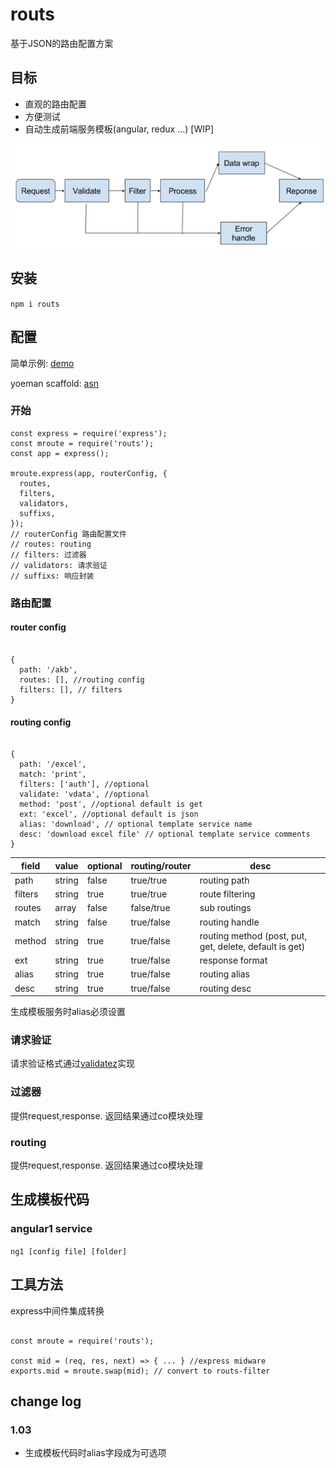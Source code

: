 # routs

基于JSON的路由配置方案

## 目标

* 直观的路由配置
* 方便测试
* 自动生成前端服务模板(angular, redux ...) [WIP]

![mini](pic.png)

## 安装

` npm i routs `

## 配置

简单示例:  [demo](example)

yoeman scaffold: [asn](https://github.com/sankooc/generator-asn)


### 开始

```
const express = require('express');
const mroute = require('routs');
const app = express();

mroute.express(app, routerConfig, {
  routes,
  filters,
  validators,
  suffixs,
});
// routerConfig 路由配置文件
// routes: routing
// filters: 过滤器
// validators: 请求验证
// suffixs: 响应封装

```

### 路由配置

#### router config

```

{
  path: '/akb',
  routes: [], //routing config
  filters: [], // filters
}

```

#### routing config

```

{
  path: '/excel',
  match: 'print', 
  filters: ['auth'], //optional
  validate: 'vdata', //optional 
  method: 'post', //optional default is get 
  ext: 'excel', //optional default is json
  alias: 'download', // optional template service name
  desc: 'download excel file' // optional template service comments
}

```

| field     | value  | optional | routing/router |      desc       |   
|-----------|--------|----------|----------------|-----------------|
| path      | string |   false  |   true/true    |   routing path  |
| filters   | string |   true   |   true/true    | route filtering |
| routes    | array  |   false  |  false/true    |   sub routings  |
| match     | string |   false  |  true/false    | routing handle  |
| method    | string |   true   |  true/false    | routing method (post, put, get, delete, default is get) |
| ext       | string |   true   |  true/false    | response format |
| alias     | string |   true   |  true/false    | routing alias   |
| desc      | string |   true   |  true/false    | routing desc    |

生成模板服务时alias必须设置


### 请求验证

请求验证格式通过[validatez](https://github.com/sankooc/validatez)实现

### 过滤器

提供request,response. 返回结果通过co模块处理 

### routing

提供request,response. 返回结果通过co模块处理 


## 生成模板代码

### angular1 service

` ng1 [config file] [folder] `



## 工具方法

express中间件集成转换

```

const mroute = require('routs');

const mid = (req, res, next) => { ... } //express midware
exports.mid = mroute.swap(mid); // convert to routs-filter

```

## change log

### 1.03
 - 生成模板代码时alias字段成为可选项